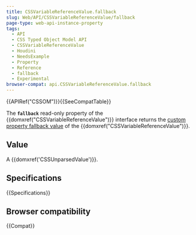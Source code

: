 ```yaml
---
title: CSSVariableReferenceValue.fallback
slug: Web/API/CSSVariableReferenceValue/fallback
page-type: web-api-instance-property
tags:
  - API
  - CSS Typed Object Model API
  - CSSVariableReferenceValue
  - Houdini
  - NeedsExample
  - Property
  - Reference
  - fallback
  - Experimental
browser-compat: api.CSSVariableReferenceValue.fallback
---
```

{{APIRef("CSSOM")}}{{SeeCompatTable}}

The **`fallback`** read-only property of the
{{domxref("CSSVariableReferenceValue")}} interface returns the [custom property fallback value](/en-US/docs/Web/CSS/Using_CSS_custom_properties#custom_property_fallback_values) of the {{domxref("CSSVariableReferenceValue")}}.

## Value

A {{domxref('CSSUnparsedValue')}}.

## Specifications

{{Specifications}}

## Browser compatibility

{{Compat}}
